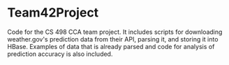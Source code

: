 # Team42Project
Code for the CS 498 CCA team project. It includes scripts for downloading weather.gov's prediction data from their API, parsing it, and storing it into HBase. Examples of data that is already parsed and code for analysis of prediction accuracy is also included.
